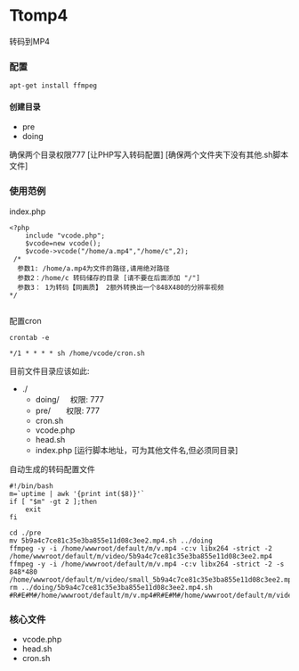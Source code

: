 # Ttomp4
转码到MP4

### 配置

```
apt-get install ffmpeg
```
#### 创建目录

* pre 
* doing

确保两个目录权限777 [让PHP写入转码配置]
[确保两个文件夹下没有其他.sh脚本文件]

### 使用范例

index.php


```
<?php
	include "vcode.php";
	$vcode=new vcode();
	$vcode->vcode("/home/a.mp4","/home/c",2);
 /*
  参数1: /home/a.mp4为文件的路径,请用绝对路径
  参数2：/home/c 转码储存的目录 [请不要在后面添加 "/"]
  参数3： 1为转码【同画质】 2额外转换出一个848X480的分辨率视频
*/


```

配置cron
```
crontab -e
```
```
*/1 * * * * sh /home/vcode/cron.sh 
```
目前文件目录应该如此:
* ./
	* doing/      权限: 777
	* pre/        权限: 777
	* cron.sh
	* vcode.php
	* head.sh
	* index.php  [运行脚本地址，可为其他文件名,但必须同目录]


自动生成的转码配置文件

```
#!/bin/bash
m=`uptime | awk '{print int($8)}'`
if [ "$m" -gt 2 ];then
	exit
fi

cd ./pre
mv 5b9a4c7ce81c35e3ba855e11d08c3ee2.mp4.sh ../doing
ffmpeg -y -i /home/wwwroot/default/m/v.mp4 -c:v libx264 -strict -2 /home/wwwroot/default/m/video/5b9a4c7ce81c35e3ba855e11d08c3ee2.mp4
ffmpeg -y -i /home/wwwroot/default/m/v.mp4 -c:v libx264 -strict -2 -s 848*480 /home/wwwroot/default/m/video/small_5b9a4c7ce81c35e3ba855e11d08c3ee2.mp4
rm ../doing/5b9a4c7ce81c35e3ba855e11d08c3ee2.mp4.sh
#R#E#M#/home/wwwroot/default/m/v.mp4#R#E#M#/home/wwwroot/default/m/video/5b9a4c7ce81c35e3ba855e11d08c3ee2.mp4
```

### 核心文件

* vcode.php
* head.sh
* cron.sh


